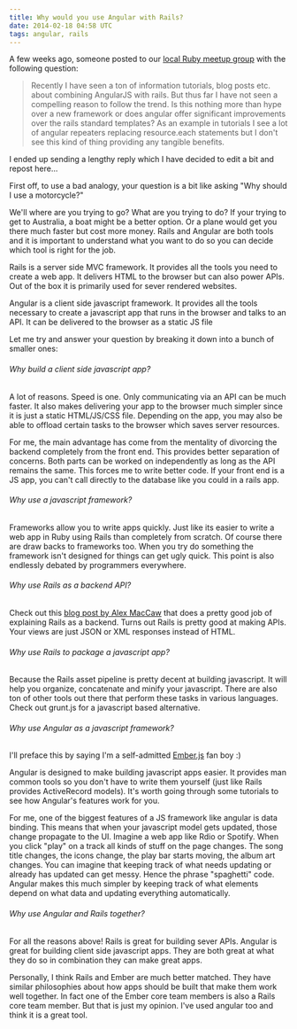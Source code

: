 ```yaml
---
title: Why would you use Angular with Rails?
date: 2014-02-18 04:58 UTC
tags: angular, rails
---
```


A few weeks ago, someone posted to our [local Ruby meetup group](https://groups.google.com/forum/#!topic/mad-railers/KVA6cbgm1oI) with the following question:

> Recently I have seen a ton of information tutorials, blog posts etc. about combining AngularJS with rails. But thus far I have not seen a compelling reason to follow the trend. Is this nothing more than hype over a new framework or does angular offer significant improvements over the rails standard templates? As an example in tutorials I see a lot of angular repeaters replacing resource.each statements but I don't see this kind of thing providing any tangible benefits.

I ended up sending a lengthy reply which I have decided to edit a bit and repost here...

First off, to use a bad analogy, your question is a bit like asking "Why should I use a motorcycle?"

We'll where are you trying to go? What are you trying to do? If your trying to get to Australia, a boat might be a better option. Or a plane would get you there much faster but cost more money. Rails and Angular are both tools and it is important to understand what you want to do so you can decide which tool is right for the job.

Rails is a server side MVC framework. It provides all the tools you need to create a web app. It delivers HTML to the browser but can also power APIs. Out of the box it is primarily used for sever rendered websites.

Angular is a client side javascript framework. It provides all the tools necessary to create a javascript app that runs in the browser and talks to an API. It can be delivered to the browser as a static JS file

Let me try and answer your question by breaking it down into a bunch of smaller ones:

###### Why build a client side javascript app?

A lot of reasons. Speed is one. Only communicating via an API can be much faster. It also makes delivering your app to the browser much simpler since it is just a static HTML/JS/CSS file. Depending on the app, you may also be able to offload certain tasks to the browser which saves server resources.

For me, the main advantage has come from the mentality of divorcing the backend completely from the front end. This provides better separation of concerns. Both parts can be worked on independently as long as the API remains the same. This forces me to write better code. If your front end is a JS app, you can't call directly to the database like you could in a rails app.

###### Why use a javascript framework?

Frameworks allow you to write apps quickly. Just like its easier to write a web app in Ruby using Rails than completely from scratch. Of course there are draw backs to frameworks too. When you try do something the framework isn't designed for things can get ugly quick. This point is also endlessly debated by programmers everywhere.

###### Why use Rails as a backend API?

Check out this [blog post by Alex MacCaw](http://blog.alexmaccaw.com/rails-is-just-and-api-and-that-s-ok) that does a pretty good job of explaining Rails as a backend. Turns out Rails is pretty good at making APIs. Your views are just JSON or XML responses instead of HTML.

###### Why use Rails to package a javascript app?

Because the Rails asset pipeline is pretty decent at building javascript. It will help you organize, concatenate and minify your javascript. There are also ton of other tools out there that perform these tasks in various languages. Check out grunt.js for a javascript based alternative.

###### Why use Angular as a javascript framework?

I'll preface this by saying I'm a self-admitted [Ember.js](http://emberjs.com/) fan boy :)

Angular is designed to make building javascript apps easier. It provides man common tools so you don't have to write them yourself (just like Rails provides ActiveRecord models). It's worth going through some tutorials to see how Angular's features work for you.

For me, one of the biggest features of a JS framework like angular is data binding. This means that when your javascript model gets updated, those change propagate to the UI. Imagine a web app like Rdio or Spotify. When you click "play" on a track all kinds of stuff on the page changes. The song title changes, the icons change, the play bar starts moving, the album art changes. You can imagine that keeping track of what needs updating or already has updated can get messy. Hence the phrase "spaghetti" code. Angular makes this much simpler by keeping track of what elements depend on what data and updating everything automatically.

###### Why use Angular and Rails together?

For all the reasons above! Rails is great for building sever APIs. Angular is great for building client side javascript apps. They are both great at what they do so in combination they can make great apps.

Personally, I think Rails and Ember are much better matched. They have similar philosophies about how apps should be built that make them work well together. In fact one of the Ember core team members is also a Rails core team member. But that is just my opinion. I've used angular too and think it is a great tool.